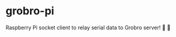 # grobro-pi

Raspberry Pi socket client to relay serial data to Grobro server! :helicopter: :rocket: 

